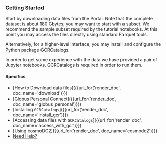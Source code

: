 
### Getting Started

Start by downloading data files from the Portal. Note that the complete dataset is about 180 Gbytes; you may want to start with a subset. We recommend the sample subset required by the tutorial notebooks. At this point you may access the files directly using standard Parquet tools.

Alternatively, for a higher-level interface, you may install and configure the Python package GCRCatalogs.

In order to get some experience with the data we have provided a pair of Jupyter notebooks. GCRCatalogs is required in order to run them.

#### Specifics

* [How to Download data files]({{url_for('render_doc', doc_name='download')}})
* [Globus Personal Connect]({{url_for('render_doc', doc_name='globus_personal')}})
* [Installing `GCRCatalogs`]({{url_for('render_doc', doc_name='install_gcr')}})
* [Accessing data files with `GCRCatalogs`]({{url_for('render_doc', doc_name='access_with_gcr')}})
* [Using cosmoDC2]({{url_for('render_doc', doc_name='cosmodc2')}})
* [Need Help?](https://github.com/LSSTDESC/desc-data-portal/discussions)
